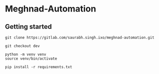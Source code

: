 # Meghnad-Automation



## Getting started
```
git clone https://gitlab.com/saurabh.singh.ixo/meghnad-automation.git

git checkout dev

python -m venv venv
source venv/bin/activate

pip install -r requirements.txt

```
